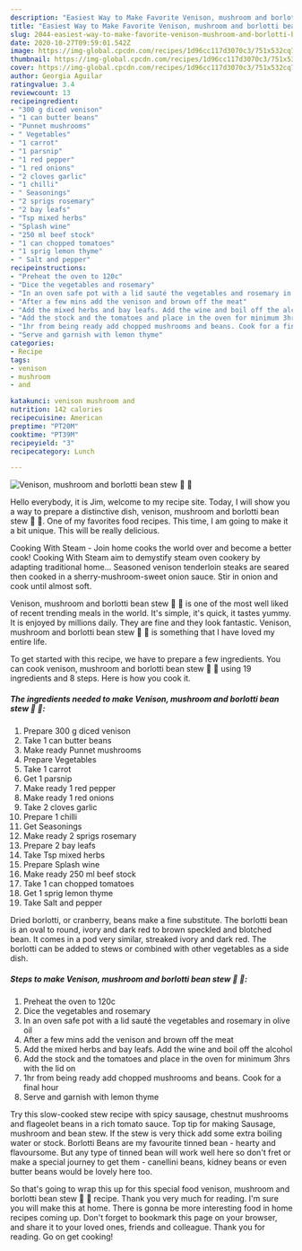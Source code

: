 ```yaml
---
description: "Easiest Way to Make Favorite Venison, mushroom and borlotti bean stew 🦌 🍄"
title: "Easiest Way to Make Favorite Venison, mushroom and borlotti bean stew 🦌 🍄"
slug: 2044-easiest-way-to-make-favorite-venison-mushroom-and-borlotti-bean-stew
date: 2020-10-27T09:59:01.542Z
image: https://img-global.cpcdn.com/recipes/1d96cc117d3070c3/751x532cq70/venison-mushroom-and-borlotti-bean-stew-🦌-🍄-recipe-main-photo.jpg
thumbnail: https://img-global.cpcdn.com/recipes/1d96cc117d3070c3/751x532cq70/venison-mushroom-and-borlotti-bean-stew-🦌-🍄-recipe-main-photo.jpg
cover: https://img-global.cpcdn.com/recipes/1d96cc117d3070c3/751x532cq70/venison-mushroom-and-borlotti-bean-stew-🦌-🍄-recipe-main-photo.jpg
author: Georgia Aguilar
ratingvalue: 3.4
reviewcount: 13
recipeingredient:
- "300 g diced venison"
- "1 can butter beans"
- "Punnet mushrooms"
- " Vegetables"
- "1 carrot"
- "1 parsnip"
- "1 red pepper"
- "1 red onions"
- "2 cloves garlic"
- "1 chilli"
- " Seasonings"
- "2 sprigs rosemary"
- "2 bay leafs"
- "Tsp mixed herbs"
- "Splash wine"
- "250 ml beef stock"
- "1 can chopped tomatoes"
- "1 sprig lemon thyme"
- " Salt and pepper"
recipeinstructions:
- "Preheat the oven to 120c"
- "Dice the vegetables and rosemary"
- "In an oven safe pot with a lid sauté the vegetables and rosemary in olive oil"
- "After a few mins add the venison and brown off the meat"
- "Add the mixed herbs and bay leafs. Add the wine and boil off the alcohol"
- "Add the stock and the tomatoes and place in the oven for minimum 3hrs with the lid on"
- "1hr from being ready add chopped mushrooms and beans. Cook for a final hour"
- "Serve and garnish with lemon thyme"
categories:
- Recipe
tags:
- venison
- mushroom
- and

katakunci: venison mushroom and 
nutrition: 142 calories
recipecuisine: American
preptime: "PT20M"
cooktime: "PT39M"
recipeyield: "3"
recipecategory: Lunch

---
```



![Venison, mushroom and borlotti bean stew 🦌 🍄](https://img-global.cpcdn.com/recipes/1d96cc117d3070c3/751x532cq70/venison-mushroom-and-borlotti-bean-stew-🦌-🍄-recipe-main-photo.jpg)

Hello everybody, it is Jim, welcome to my recipe site. Today, I will show you a way to prepare a distinctive dish, venison, mushroom and borlotti bean stew 🦌 🍄. One of my favorites food recipes. This time, I am going to make it a bit unique. This will be really delicious.

Cooking With Steam - Join home cooks the world over and become a better cook! Cooking With Steam aim to demystify steam oven cookery by adapting traditional home… Seasoned venison tenderloin steaks are seared then cooked in a sherry-mushroom-sweet onion sauce. Stir in onion and cook until almost soft.

Venison, mushroom and borlotti bean stew 🦌 🍄 is one of the most well liked of recent trending meals in the world. It's simple, it's quick, it tastes yummy. It is enjoyed by millions daily. They are fine and they look fantastic. Venison, mushroom and borlotti bean stew 🦌 🍄 is something that I have loved my entire life.


To get started with this recipe, we have to prepare a few ingredients. You can cook venison, mushroom and borlotti bean stew 🦌 🍄 using 19 ingredients and 8 steps. Here is how you cook it.

<!--inarticleads1-->

##### The ingredients needed to make Venison, mushroom and borlotti bean stew 🦌 🍄:

1. Prepare 300 g diced venison
1. Take 1 can butter beans
1. Make ready Punnet mushrooms
1. Prepare  Vegetables
1. Take 1 carrot
1. Get 1 parsnip
1. Make ready 1 red pepper
1. Make ready 1 red onions
1. Take 2 cloves garlic
1. Prepare 1 chilli
1. Get  Seasonings
1. Make ready 2 sprigs rosemary
1. Prepare 2 bay leafs
1. Take Tsp mixed herbs
1. Prepare Splash wine
1. Make ready 250 ml beef stock
1. Take 1 can chopped tomatoes
1. Get 1 sprig lemon thyme
1. Take  Salt and pepper


Dried borlotti, or cranberry, beans make a fine substitute. The borlotti bean is an oval to round, ivory and dark red to brown speckled and blotched bean. It comes in a pod very similar, streaked ivory and dark red. The borlotti can be added to stews or combined with other vegetables as a side dish. 

<!--inarticleads2-->

##### Steps to make Venison, mushroom and borlotti bean stew 🦌 🍄:

1. Preheat the oven to 120c
1. Dice the vegetables and rosemary
1. In an oven safe pot with a lid sauté the vegetables and rosemary in olive oil
1. After a few mins add the venison and brown off the meat
1. Add the mixed herbs and bay leafs. Add the wine and boil off the alcohol
1. Add the stock and the tomatoes and place in the oven for minimum 3hrs with the lid on
1. 1hr from being ready add chopped mushrooms and beans. Cook for a final hour
1. Serve and garnish with lemon thyme


Try this slow-cooked stew recipe with spicy sausage, chestnut mushrooms and flageolet beans in a rich tomato sauce. Top tip for making Sausage, mushroom and bean stew. If the stew is very thick add some extra boiling water or stock. Borlotti Beans are my favourite tinned bean - hearty and flavoursome. But any type of tinned bean will work well here so don&#39;t fret or make a special journey to get them - canellini beans, kidney beans or even butter beans would be lovely here too. 

So that's going to wrap this up for this special food venison, mushroom and borlotti bean stew 🦌 🍄 recipe. Thank you very much for reading. I'm sure you will make this at home. There is gonna be more interesting food in home recipes coming up. Don't forget to bookmark this page on your browser, and share it to your loved ones, friends and colleague. Thank you for reading. Go on get cooking!
